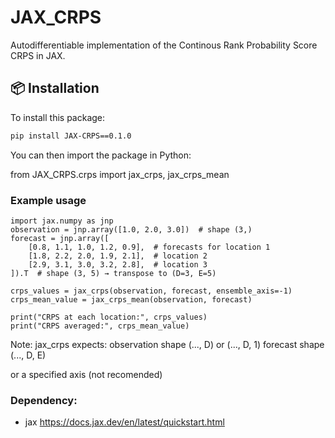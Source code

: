 # JAX_CRPS
Autodifferentiable implementation of the Continous Rank Probability Score CRPS in JAX.

## 📦 Installation
To install this package:

```bash
pip install JAX-CRPS==0.1.0
```

You can then import the package in Python:

from JAX_CRPS.crps import jax_crps, jax_crps_mean

### Example usage
```
import jax.numpy as jnp
observation = jnp.array([1.0, 2.0, 3.0])  # shape (3,)
forecast = jnp.array([
    [0.8, 1.1, 1.0, 1.2, 0.9],  # forecasts for location 1
    [1.8, 2.2, 2.0, 1.9, 2.1],  # location 2
    [2.9, 3.1, 3.0, 3.2, 2.8],  # location 3
]).T  # shape (3, 5) → transpose to (D=3, E=5)

crps_values = jax_crps(observation, forecast, ensemble_axis=-1)
crps_mean_value = jax_crps_mean(observation, forecast)

print("CRPS at each location:", crps_values)
print("CRPS averaged:", crps_mean_value)
```
Note: jax_crps expects:
     observation shape (..., D) or (..., D, 1)
     forecast shape (..., D, E)

or a specified axis (not recomended)

### Dependency:
- jax
https://docs.jax.dev/en/latest/quickstart.html